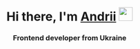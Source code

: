 <h1 align="center">Hi there, I'm <a href="https://www.linkedin.com/in/%D1%81%D0%B0%D0%BB%D0%BE%D0%BC%D0%B0%D1%82%D1%96%D0%BD-%D0%B0%D0%BD%D0%B4%D1%80%D1%96%D0%B9-957b82251" target="_blank">Andrii</a> 
<img src="https://github.com/blackcater/blackcater/raw/main/images/Hi.gif" height="32"/></h1>
<h3 align="center">Frontend developer from Ukraine</h3>
